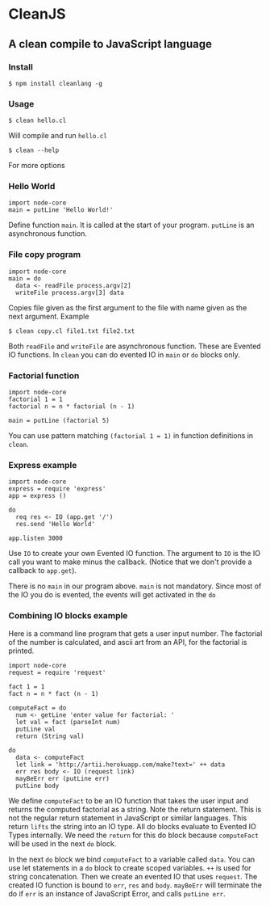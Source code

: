 # CleanJS

## A clean compile to JavaScript language

### Install

    $ npm install cleanlang -g

### Usage

    $ clean hello.cl

Will compile and run `hello.cl`

    $ clean --help

For more options

### Hello World

    import node-core
    main = putLine 'Hello World!'

Define function `main`. It is called at the start of your program. `putLine` is an asynchronous
function.

### File copy program

    import node-core
    main = do
      data <- readFile process.argv[2]
      writeFile process.argv[3] data

Copies file given as the first argument to the file with name given as the next argument. Example

    $ clean copy.cl file1.txt file2.txt

Both `readFile` and `writeFile` are asynchronous function. These are Evented IO functions. In `clean`
you can do evented IO in `main` or `do` blocks only.

### Factorial function

    import node-core
    factorial 1 = 1
    factorial n = n * factorial (n - 1)

    main = putLine (factorial 5)

You can use pattern matching `(factorial 1 = 1)` in function definitions in `clean`.

### Express example

    import node-core
    express = require 'express'
    app = express ()

    do
      req res <- IO (app.get '/')
      res.send 'Hello World'

    app.listen 3000

Use `IO` to create your own Evented IO function. The argument to `IO` is the IO
call you want to make minus the callback. (Notice that we don't provide a callback to `app.get`).

There is no `main` in our program above. `main` is not mandatory. Since most of the IO you do is evented,
the events will get activated in the `do`

### Combining IO blocks example

Here is a command line program that gets a user input number. The factorial of the
number is calculated, and ascii art from an API, for the factorial is printed.

    import node-core
    request = require 'request'

    fact 1 = 1
    fact n = n * fact (n - 1)

    computeFact = do
      num <- getLine 'enter value for factorial: '
      let val = fact (parseInt num)
      putLine val
      return (String val)

    do
      data <- computeFact
      let link = 'http://artii.herokuapp.com/make?text=' ++ data
      err res body <- IO (request link)
      mayBeErr err (putLine err)
      putLine body

We define `computeFact` to be an IO function that takes the user input and returns the
computed factorial as a string. Note the return statement. This is not the regular return
statement in JavaScript or similar languages. This return `lifts` the string into an IO type.
All do blocks evaluate to Evented IO Types internally. We need the `return` for this do block
because `computeFact` will be used in the next `do` block.

In the next `do` block we bind `computeFact` to a variable called `data`. You can use let
statements in a `do` block to create scoped variables. `++` is used for string concatenation.
Then we create an evented IO that uses `request`. The created IO function is bound to `err`,
`res` and `body`. `mayBeErr` will terminate the do if `err` is an instance of JavaScript Error, and calls
`putLine err`.
